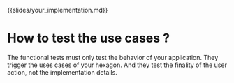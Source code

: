 {{slides/your_implementation.md}}

<!-- .slide: id="how-to-test-the-use-cases" -->
# How to test the use cases ?

<!--s-->
The functional tests must only test the behavior of your application. 
They trigger the uses cases of your hexagon. 
And they test the finality of the user action, not the implementation details.

<!--s-->
